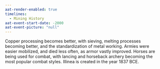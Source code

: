 ```yaml
---
aat-render-enabled: true
timelines:
  - Mining History
aat-event-start-date: -2000
aat-event-picture: "null"
---
```

Copper processing becomes better, with sieving, melting processes becoming better, and the standardization of metal working.
Armies were easier mobilized, and died less often, as armor vastly improved.
Horses are being used for combat, with lancing and horseback archery becoming the most popular combat styles.
Illinea is created in the year 1837 BCE.